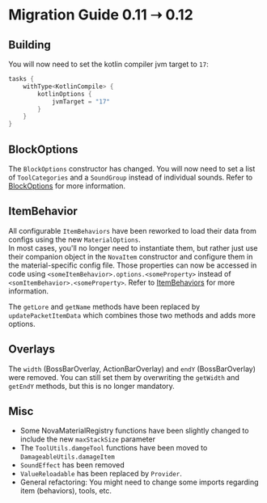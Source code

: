 # Migration Guide 0.11 ➝ 0.12

## Building

You will now need to set the kotlin compiler jvm target to `17`:
```kotlin title="build.gradle.kts"
tasks {
    withType<KotlinCompile> {
        kotlinOptions {
            jvmTarget = "17"
        }
    }
}
```

## BlockOptions

The `BlockOptions` constructor has changed. You will now need to set a list of `ToolCategories` and a `SoundGroup`
instead of individual sounds. Refer to [BlockOptions](../blocks/registering-materials.md#blockoptions)
for more information.

## ItemBehavior

All configurable `ItemBehaviors` have been reworked to load their data from configs using the new `MaterialOptions`.  
In most cases, you'll no longer need to instantiate them, but rather just use their companion object in the `NovaItem`
constructor and configure them in the material-specific config file. Those properties can now be accessed in code using `<someItemBehavior>.options.<someProperty>`
instead of `<somItemBehavior>.<someProperty>`. Refer to [ItemBehaviors](../items/item-behaviors.md) for more information.

The `getLore` and `getName` methods have been replaced by `updatePacketItemData` which combines those two methods and
adds more options.

## Overlays

The `width` (BossBarOverlay, ActionBarOverlay) and `endY` (BossBarOverlay) were removed. You can still set them by
overwriting the `getWidth` and `getEndY` methods, but this is no longer mandatory.

## Misc

- Some NovaMaterialRegistry functions have been slightly changed to include the new `maxStackSize` parameter
- The `ToolUtils.damgeTool` functions have been moved to `DamageableUtils.damageItem`
- `SoundEffect` has been removed
- `ValueReloadable` has been replaced by `Provider`.
- General refactoring: You might need to change some imports regarding item (behaviors), tools, etc.